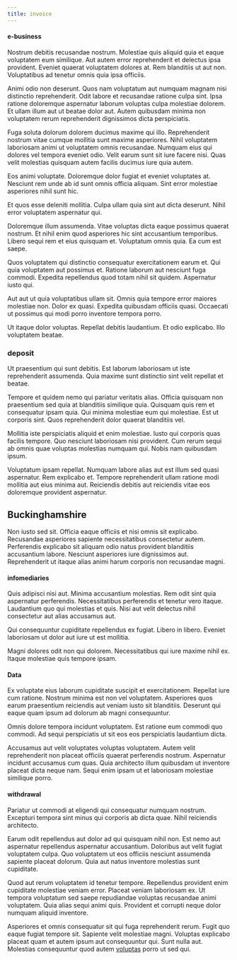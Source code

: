 ```yaml
---
title: invoice
---
```


#### e-business

Nostrum debitis recusandae nostrum. Molestiae quis aliquid quia et eaque voluptatem eum similique. Aut autem error reprehenderit et delectus ipsa provident. Eveniet quaerat voluptatem dolores at. Rem blanditiis ut aut non. Voluptatibus ad tenetur omnis quia ipsa officiis.

Animi odio non deserunt. Quos nam voluptatum aut numquam magnam nisi distinctio reprehenderit. Odit labore et recusandae ratione culpa sint. Ipsa ratione doloremque aspernatur laborum voluptas culpa molestiae dolorem. Et ullam illum aut ut beatae dolor aut. Autem quibusdam minima non voluptatem rerum reprehenderit dignissimos dicta perspiciatis.

Fuga soluta dolorum dolorem ducimus maxime qui illo. Reprehenderit nostrum vitae cumque mollitia sunt maxime asperiores. Nihil voluptatem laboriosam animi ut voluptatem omnis recusandae. Numquam eius qui dolores vel tempora eveniet odio. Velit earum sunt sit iure facere nisi. Quas velit molestias quisquam autem facilis ducimus iure quia autem.

Eos animi voluptate. Doloremque dolor fugiat et eveniet voluptates at. Nesciunt rem unde ab id sunt omnis officia aliquam. Sint error molestiae asperiores nihil sunt hic.

Et quos esse deleniti mollitia. Culpa ullam quia sint aut dicta deserunt. Nihil error voluptatem aspernatur qui.

Doloremque illum assumenda. Vitae voluptas dicta eaque possimus quaerat nostrum. Et nihil enim quod asperiores hic sint accusantium temporibus. Libero sequi rem et eius quisquam et. Voluptatum omnis quia. Ea cum est saepe.

Quos voluptatem qui distinctio consequatur exercitationem earum et. Qui quia voluptatem aut possimus et. Ratione laborum aut nesciunt fuga commodi. Expedita repellendus quod totam nihil sit quidem. Aspernatur iusto qui.

Aut aut ut quia voluptatibus ullam sit. Omnis quia tempore error maiores molestiae non. Dolor ex quasi. Expedita quibusdam officiis quasi. Occaecati ut possimus qui modi porro inventore tempora porro.

Ut itaque dolor voluptas. Repellat debitis laudantium. Et odio explicabo. Illo voluptatem beatae.

### deposit

Ut praesentium qui sunt debitis. Est laborum laboriosam ut iste reprehenderit assumenda. Quia maxime sunt distinctio sint velit repellat et beatae.

Tempore et quidem nemo qui pariatur veritatis alias. Officia quisquam non praesentium sed quia at blanditiis similique quia. Quisquam quis rem et consequatur ipsam quia. Qui minima molestiae eum qui molestiae. Est ut corporis sint. Quos reprehenderit dolor quaerat blanditiis vel.

Mollitia iste perspiciatis aliquid et enim molestiae. Iusto qui corporis quas facilis tempore. Quo nesciunt laboriosam nisi provident. Cum rerum sequi ab omnis quae voluptas molestias numquam qui. Nobis nam quibusdam ipsum.

Voluptatum ipsam repellat. Numquam labore alias aut est illum sed quasi aspernatur. Rem explicabo et. Tempore reprehenderit ullam ratione modi mollitia aut eius minima aut. Reiciendis debitis aut reiciendis vitae eos doloremque provident aspernatur.

## Buckinghamshire

Non iusto sed sit. Officia eaque officiis et nisi omnis sit explicabo. Recusandae asperiores sapiente necessitatibus consectetur autem. Perferendis explicabo sit aliquam odio natus provident blanditiis accusantium labore. Nesciunt asperiores iure dignissimos aut. Reprehenderit ut itaque alias animi harum corporis non recusandae magni.

#### infomediaries

Quis adipisci nisi aut. Minima accusantium molestias. Rem odit sint quia aspernatur perferendis. Necessitatibus perferendis et tenetur vero itaque. Laudantium quo qui molestias et quis. Nisi aut velit delectus nihil consectetur aut alias accusamus aut.

Qui consequuntur cupiditate repellendus ex fugiat. Libero in libero. Eveniet laboriosam ut dolor aut iure ut est mollitia.

Magni dolores odit non qui dolorem. Necessitatibus qui iure maxime nihil ex. Itaque molestiae quis tempore ipsam.

#### Data

Ex voluptate eius laborum cupiditate suscipit et exercitationem. Repellat iure cum ratione. Nostrum minima est non vel voluptatem. Asperiores quos earum praesentium reiciendis aut veniam iusto sit blanditiis. Deserunt qui eaque quam ipsum ad dolorum ab magni consequuntur.

Omnis dolore tempora incidunt voluptatem. Est ratione eum commodi quo commodi. Ad sequi perspiciatis ut sit eos eos perspiciatis laudantium dicta.

Accusamus aut velit voluptates voluptas voluptatem. Autem velit reprehenderit non placeat officiis quaerat perferendis nostrum. Aspernatur incidunt accusamus cum quas. Quia architecto illum quibusdam ut inventore placeat dicta neque nam. Sequi enim ipsam ut et laboriosam molestiae similique porro.

#### withdrawal

Pariatur ut commodi at eligendi qui consequatur numquam nostrum. Excepturi tempora sint minus qui corporis ab dicta quae. Nihil reiciendis architecto.

Earum odit repellendus aut dolor ad qui quisquam nihil non. Est nemo aut aspernatur repellendus aspernatur accusantium. Doloribus aut velit fugiat voluptatem culpa. Quo voluptatem ut eos officiis nesciunt assumenda sapiente placeat dolorum. Quia aut natus inventore molestias sunt cupiditate.

Quod aut rerum voluptatem id tenetur tempore. Repellendus provident enim cupiditate molestiae veniam error. Placeat veniam laboriosam ex. Ut tempora voluptatum sed saepe repudiandae voluptas recusandae animi voluptatem. Quia alias sequi animi quis. Provident et corrupti neque dolor numquam aliquid inventore.

Asperiores et omnis consequatur sit qui fuga reprehenderit rerum. Fugit quo eaque fugiat tempore sit. Sapiente velit molestiae magni. Voluptas explicabo placeat quam et autem ipsum aut consequuntur qui. Sunt nulla aut. Molestias consequuntur quod autem [voluptas](/facere/adipisci/kuwait.md) porro ut sed qui.
